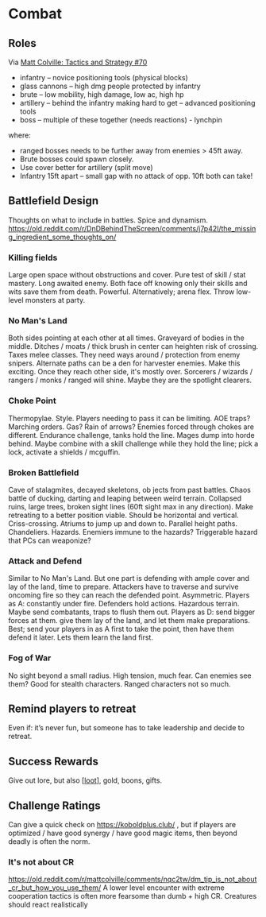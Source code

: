 # Combat

## Roles
Via [Matt Colville: Tactics and Strategy #70](https://www.youtube.com/watch?v=FfYItCw00Z4)

- infantry – novice positioning tools (physical blocks)
- glass cannons – high dmg people protected by infantry
- brute – low mobility, high damage, low ac, high hp
- artillery – behind the infantry making hard to get – advanced positioning tools
- boss – multiple of these together (needs reactions) - lynchpin

where:
- ranged bosses needs to be further away from enemies > 45ft away.
- Brute bosses could spawn closely.
- Use cover better for artillery (split move)
- Infantry 15ft apart – small gap with no attack of opp. 10ft both can take!

## Battlefield Design
Thoughts on what to include in battles. Spice and dynamism.
https://old.reddit.com/r/DnDBehindTheScreen/comments/j7p42l/the_missing_ingredient_some_thoughts_on/

### Killing fields
Large open space without obstructions and cover. Pure test of skill / stat mastery. Long awaited enemy.
Both face off knowing only their skills and wits save them from death. Powerful.
Alternatively; arena flex. Throw low-level monsters at party.
### No Man's Land
Both sides pointing at each other at all times. Graveyard of bodies in the middle.
Ditches / moats / thick brush in center can heighten risk of crossing.
Taxes melee classes. They need ways around / protection from enemy snipers.
Alternate paths can be a den for harvester enemies. Make this exciting.
Once they reach other side, it's mostly over.
Sorcerers / wizards / rangers / monks / ranged will shine. Maybe they are the spotlight clearers.
### Choke Point
Thermopylae. Style.
Players needing to pass it can be limiting. AOE traps? Marching orders. Gas? Rain of arrows?
Enemies forced through chokes are different. Endurance challenge, tanks hold the line. Mages dump into horde behind.
Maybe combine with a skill challenge while they hold the line; pick a lock, activate a shields / mcguffin.
### Broken Battlefield
Cave of stalagmites, decayed skeletons, ob jects from past battles. Chaos battle of ducking, darting and leaping between weird terrain.
Collapsed ruins, large trees, broken sight lines (60ft sight max in any direction).
Make retreating to a better position viable.
Should be horizontal and vertical. Criss-crossing. Atriums to jump up and down to. Parallel height paths. Chandeliers.
Hazards. Enemiers immune to the hazards? Triggerable hazard that PCs can weaponize?
### Attack and Defend
Similar to No Man's Land. But one part is defending with ample cover and lay of the land, time to prepare.
Attackers have to traverse and survive oncoming fire so they can reach the defended point. Asymmetric.
Players as A: constantly under fire. Defenders hold actions. Hazardous terrain. Maybe send combatants, traps to flush them out.
Players as D: send bigger forces at them. give them lay of the land, and let them make preparations.
Best; send your players in as A first to take the point, then have them defend it later. Lets them learn the land first.
### Fog of War
No sight beyond a small radius.
High tension, much fear. Can enemies see them? Good for stealth characters. Ranged characters not so much.

## Remind players to retreat
Even if: it’s never fun, but someone has to take leadership and decide to retreat.

## Success Rewards
Give out lore, but also [[loot]], gold, boons, gifts.

## Challenge Ratings
Can give a quick check on https://koboldplus.club/ , but if players are optimized / have good synergy / have good magic items, then beyond deadly is often the norm.

### It's not about CR
https://old.reddit.com/r/mattcolville/comments/nqc2tw/dm_tip_is_not_about_cr_but_how_you_use_them/
A lower level encounter with extreme cooperation tactics is often more fearsome than dumb + high CR.
Creatures should react realistically

[//begin]: # "Autogenerated link references for markdown compatibility"
[loot]: loot "Loot"
[//end]: # "Autogenerated link references"
